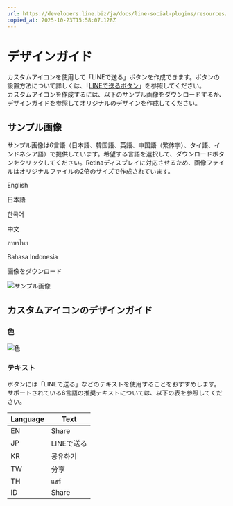 ```yaml
---
url: https://developers.line.biz/ja/docs/line-social-plugins/resources/design-guide/
copied_at: 2025-10-23T15:58:07.128Z
---
```

# デザインガイド

カスタムアイコンを使用して「LINEで送る」ボタンを作成できます。ボタンの設置方法について詳しくは、「[LINEで送るボタン](https://developers.line.biz/ja/docs/line-social-plugins/install-guide/using-line-share-buttons/#using-custom-icons)」を参照してください。  
カスタムアイコンを作成するには、以下のサンプル画像をダウンロードするか、デザインガイドを参照してオリジナルのデザインを作成してください。

## サンプル画像

サンプル画像は6言語（日本語、韓国語、英語、中国語（繁体字）、タイ語、インドネシア語）で提供しています。希望する言語を選択して、ダウンロードボタンをクリックしてください。Retinaディスプレイに対応させるため、画像ファイルはオリジナルファイルの2倍のサイズで作成されています。

 English

 日本語

 한국어

 中文

 ภาษาไทย

 Bahasa Indonesia

画像をダウンロード

![サンプル画像](https://developers.line.biz/media/line-social-plugins/en/guide_v3.png)

## カスタムアイコンのデザインガイド

### 色

![色](https://developers.line.biz/media/line-social-plugins/ja/guide_custom_icons.png)

### テキスト

ボタンには「LINEで送る」などのテキストを使用することをおすすめします。サポートされている6言語の推奨テキストについては、以下の表を参照してください。

| Language | Text |
| --- | --- |
| EN | Share |
| JP | LINEで送る |
| KR | 공유하기 |
| TW | 分享 |
| TH | แชร์ |
| ID | Share |